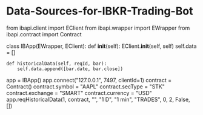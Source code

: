 # Data-Sources-for-IBKR-Trading-Bot
from ibapi.client import EClient
from ibapi.wrapper import EWrapper
from ibapi.contract import Contract

class IBApp(EWrapper, EClient):
    def __init__(self):
        EClient.__init__(self, self)
        self.data = []

    def historicalData(self, reqId, bar):
        self.data.append([bar.date, bar.close])

app = IBApp()
app.connect("127.0.0.1", 7497, clientId=1)
contract = Contract()
contract.symbol = "AAPL"
contract.secType = "STK"
contract.exchange = "SMART"
contract.currency = "USD"
app.reqHistoricalData(1, contract, "", "1 D", "1 min", "TRADES", 0, 2, False, [])
